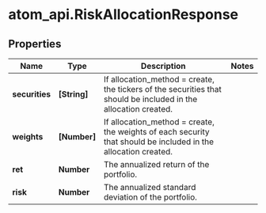 # atom_api.RiskAllocationResponse

## Properties
Name | Type | Description | Notes
------------ | ------------- | ------------- | -------------
**securities** | **[String]** | If allocation_method &#x3D; create, the tickers of the securities that should be included in the allocation created. | 
**weights** | **[Number]** | If allocation_method &#x3D; create, the weights of each security that should be included in the allocation created. | 
**ret** | **Number** | The annualized return of the portfolio. | 
**risk** | **Number** | The annualized standard deviation of the portfolio. | 


